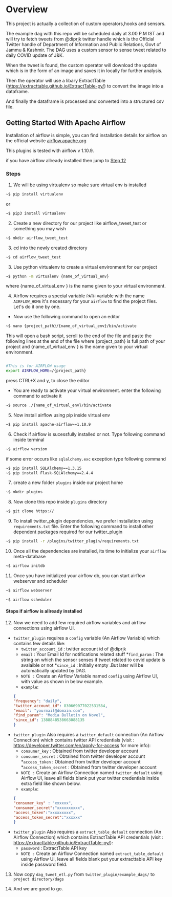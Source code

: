 # Overview

This project is actually a collection of custom operators,hooks and sensors.

The example dag with this repo will be scheduled daily at 3.00 P.M IST and will try to fetch tweets from @diprjk twitter handle which is the Official Twitter handle of Department of Information and Public Relations, Govt of Jammu & Kashmir. The DAG uses a custom sensor to sense tweet related to daily COVID update of J&K.

When the tweet is found, the custom operator will download the update which is in the form of an image and saves it in locally for further analysis.

Then the operator will use a libary ExtractTable (https://extracttable.github.io/ExtractTable-py/) to convert the image into a dataframe.

And finally the dataframe is processed and converted into a structured csv file.

## Getting Started With Apache Airflow

Installation of airflow is simple, you can find installation details for airflow on the official website [airflow.apache.org](https://airflow.apache.org/docs/stable/start.html)

This plugins is tested with airflow v 1.10.9.
 
 if you have airflow allready installed then jump to [Step 12](#step12)

### Steps

1. We will be using virtualenv so make sure virtual env is installed

```bash
~$ pip install virtualenv
```
or

```bash
~$ pip3 install virtualenv
```
2. Create a new directory for our project like airflow_tweet_test or something you may wish
```bash
~$ mkdir airflow_tweet_test
```

3. cd into the newly created directory
```bash
~$ cd airflow_tweet_test
```

3. Use python virtualenv to create a virtual environment for our project 

```bash
~$ python -m virtualenv {name_of_virtual_env}
```
   where {name_of_virtual_env } is the name given to your virtual environment.

4. Airflow requires a special variable ``PATH`` variable with the name ``AIRFLOW_HOME`` it's necessary for your ``airflow`` to find the project files. Let's do it one by one.
 * Now use the following command to open an editor

```bash
~$ nano {project_path}/{name_of_virtual_env}/bin/activate
```

This will open a bash script, scroll to the end of the file and paste the following lines at the end of the file
where {project_path} is full path of your project and {name_of_virtual_env } is the name given to your virtual environment.
 ```bash

#This is for AIRFLOW usage
export AIRFLOW_HOME=/{project_path}
```

press CTRL+X and y, to close the editor

* You are ready to activate your virtual environment. enter the following command to activate it

```bash
~$ source ./{name_of_virtual_env}/bin/activate
```

5. Now install airflow using pip inside virtual env
```bash
~$ pip install apache-airflow==1.10.9
```
6. Check if airflow is sucessfully installed or not. Type following command inside terminal
 ```bash
~$ airflow version
```
if some error occurs like ``sqlalchemy.exc`` exception type following command
 
 ```bash
~$ pip install SQLAlchemy==1.3.15
~$ pip install Flask-SQLAlchemy==2.4.4
```

7. create a new folder ``plugins`` inside our project home
 ```bash
~$ mkdir plugins
```

8. Now clone this repo inside ``plugins`` directory 
 ```bash
~$ git clone https://
```
9. To install twitter_plugin dependencies, we prefer installation using ``requirements.txt`` file. Enter the following command to install  other dependent packages required for our twitter_plugin

```bash
~$ pip install -r /plugins/twitter_plugin/requirements.txt
```
10. Once all the dependencies are installed, its time to initialize your ``airflow`` meta-database

```bash
~$ airflow initdb
```

11. Once you have initialized your airflow db, you can start airflow webserver and scheduler

```bash
~$ airflow webserver
```


```bash
~$ airflow scheduler
```

#### Steps if airflow is allready installed
12. Now we need to add few required airflow variables and airflow connections using airflow UI.
- ``twitter_plugin`` requires a ``config`` variable (An Airflow Variable) which contains few details like:
    * ``twitter_account_id`` : twitter account id of @diprjk
    * ``email`` : Your Email Id for notifications related stuff
    *``find_param`` : The string on which the sensor senses if tweet related to covid update is avalaible or not
    *``since_id`` : Initially empty .But later will be automatically updated by DAG.
    * ``NOTE :`` Create an Airflow Variable named ``config`` using Airflow UI, with value as shown in below example.
    * ``example``: 
    ```json 
    {
    "frequency": "daily", 
    "twitter_account_id": 830669077022531584, 
    "email": "yourmail@domain.com", 
    "find_param": "Media Bulletin on Novel", 
    "since_id": 1388848538663088135
    }
    
- ``twitter_plugin`` Also requires a ``twitter_default`` connection (An Airflow Connection) which contains twitter API credentials (visit : https://developer.twitter.com/en/apply-for-access for more info):
    * ``consumer_key`` : Obtained from twitter developer account
    * ``consumer_secret`` : Obtained from twitter developer account
    *``access_token`` : Obtained from twitter developer account
    *``access_token_secret`` : Obtained from twitter developer account
    * ``NOTE :`` Create an Airflow Connection named ``twitter_default`` using Airflow UI, leave all fields blank put your twitter credentials inside extra field like shown below.
    * ``example``: 
    ```json
  {
  "consumer_key" : "xxxxxx",
  "consumer_secret":"xxxxxxxxxx",
  "access_token":"xxxxxxxxx",
  "access_token_secret":"xxxxxx"
  }
 - ``twitter_plugin`` Also requires a ``extract_table_default`` connection (An Airflow Connection) which contains ExtractTable API credentials (visit : https://extracttable.github.io/ExtractTable-py/):
    * ``password`` : ExtractTable API key 
    * ``NOTE :`` Create an Airflow Connection named ``extract_table_default`` using Airflow UI, leave all fields blank put your extracttable API key inside password field.
    
 13. Now copy ``dag_tweet_etl.py`` from ``twitter_plugin/example_dags/`` to ``project directory/dags``
 
 14. And we are good to go.



